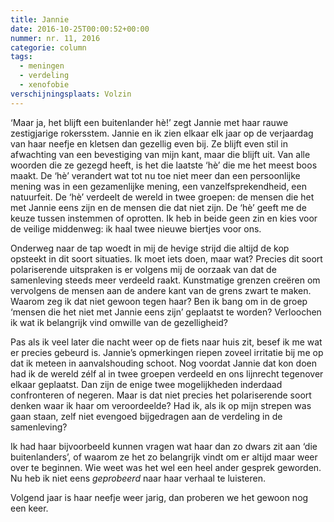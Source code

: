 ```yaml
---
title: Jannie
date: 2016-10-25T00:00:52+00:00
nummer: nr. 11, 2016
categorie: column
tags:
  - meningen
  - verdeling
  - xenofobie
verschijningsplaats: Volzin
---
```

‘Maar ja, het blijft een buitenlander hè!’ zegt Jannie met haar rauwe zestigjarige rokersstem. Jannie en ik zien elkaar elk jaar op de verjaardag van haar neefje en kletsen dan gezellig even bij. Ze blijft even stil in afwachting van een bevestiging van mijn kant, maar die blijft uit. Van alle woorden die ze gezegd heeft, is het die laatste ‘hè’ die me het meest boos maakt. De ‘hè’ verandert wat tot nu toe niet meer dan een persoonlijke mening was in een gezamenlijke mening, een vanzelfsprekendheid, een natuurfeit. De ‘hè’ verdeelt de wereld in twee groepen: de mensen die het met Jannie eens zijn en de mensen die dat niet zijn. De ‘hè’ geeft me de keuze tussen instemmen of oprotten. Ik heb in beide geen zin en kies voor de veilige middenweg: ik haal twee nieuwe biertjes voor ons.

Onderweg naar de tap woedt in mij de hevige strijd die altijd de kop opsteekt in dit soort situaties. Ik moet iets doen, maar wat? Precies dit soort polariserende uitspraken is er volgens mij de oorzaak van dat de samenleving steeds meer verdeeld raakt. Kunstmatige grenzen creëren om vervolgens de mensen aan de andere kant van de grens zwart te maken. Waarom zeg ik dat niet gewoon tegen haar? Ben ik bang om in de groep ‘mensen die het niet met Jannie eens zijn’ geplaatst te worden? Verloochen ik wat ik belangrijk vind omwille van de gezelligheid?

Pas als ik veel later die nacht weer op de fiets naar huis zit, besef ik me wat er precies gebeurd is. Jannie’s opmerkingen riepen zoveel irritatie bij me op dat ik meteen in aanvalshouding schoot. Nog voordat Jannie dat kon doen had ik de wereld zélf al in twee groepen verdeeld en ons lijnrecht tegenover elkaar geplaatst. Dan zijn de enige twee mogelijkheden inderdaad confronteren of negeren. Maar is dat niet precies het polariserende soort denken waar ik haar om veroordeelde? Had ik, als ik op mijn strepen was gaan staan, zelf niet evengoed bijgedragen aan de verdeling in de samenleving? 

Ik had haar bijvoorbeeld kunnen vragen wat haar dan zo dwars zit aan ‘die buitenlanders’, of waarom ze het zo belangrijk vindt om er altijd maar weer over te beginnen. Wie weet was het wel een heel ander gesprek geworden. Nu heb ik niet eens *geprobeerd* naar haar verhaal te luisteren.

Volgend jaar is haar neefje weer jarig, dan proberen we het gewoon nog een keer.